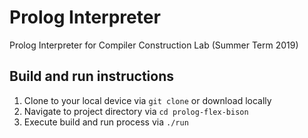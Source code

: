 # Prolog Interpreter
Prolog Interpreter for Compiler Construction Lab (Summer Term 2019)

## Build and run instructions
1. Clone to your local device via `git clone` or download locally
2. Navigate to project directory via `cd prolog-flex-bison`
3. Execute build and run process via `./run`
